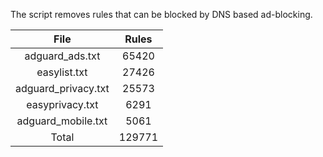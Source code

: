 The script removes rules that can be blocked by DNS based ad-blocking.


| File | Rules |
|:----:|:-----:|
| adguard_ads.txt | 65420 |
| easylist.txt | 27426 |
| adguard_privacy.txt | 25573 |
| easyprivacy.txt | 6291 |
| adguard_mobile.txt | 5061 |
| Total | 129771 |